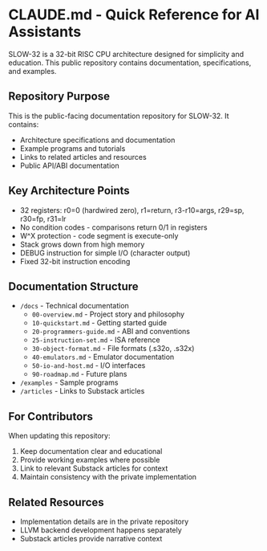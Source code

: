 # CLAUDE.md - Quick Reference for AI Assistants

SLOW-32 is a 32-bit RISC CPU architecture designed for simplicity and education. This public repository contains documentation, specifications, and examples.

## Repository Purpose

This is the public-facing documentation repository for SLOW-32. It contains:
- Architecture specifications and documentation
- Example programs and tutorials
- Links to related articles and resources
- Public API/ABI documentation

## Key Architecture Points

- 32 registers: r0=0 (hardwired zero), r1=return, r3-r10=args, r29=sp, r30=fp, r31=lr
- No condition codes - comparisons return 0/1 in registers
- W^X protection - code segment is execute-only
- Stack grows down from high memory
- DEBUG instruction for simple I/O (character output)
- Fixed 32-bit instruction encoding

## Documentation Structure

- `/docs` - Technical documentation
  - `00-overview.md` - Project story and philosophy
  - `10-quickstart.md` - Getting started guide
  - `20-programmers-guide.md` - ABI and conventions
  - `25-instruction-set.md` - ISA reference
  - `30-object-format.md` - File formats (.s32o, .s32x)
  - `40-emulators.md` - Emulator documentation
  - `50-io-and-host.md` - I/O interfaces
  - `90-roadmap.md` - Future plans
- `/examples` - Sample programs
- `/articles` - Links to Substack articles

## For Contributors

When updating this repository:
1. Keep documentation clear and educational
2. Provide working examples where possible
3. Link to relevant Substack articles for context
4. Maintain consistency with the private implementation

## Related Resources

- Implementation details are in the private repository
- LLVM backend development happens separately
- Substack articles provide narrative context